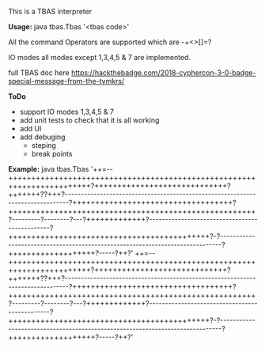 This is a TBAS interpreter

**Usage:** java tbas.Tbas '\<tbas code\>'

All the command Operators are supported which are -+<>[]=?

IO modes all modes except 1,3,4,5 & 7 are implemented.

full TBAS doc here https://hackthebadge.com/2018-cyphercon-3-0-badge-special-message-from-the-tymkrs/

**ToDo**
 * support IO modes 1,3,4,5 & 7
 * add unit tests to check that it is all working
 * add UI
 * add debuging
   * steping
   * break points

**Example:** java tbas.Tbas '++=--++++++++++++++++++++++++++++++++++++++++++++++++++++++++++++++++++++++++?+++++++++++++++++++++++++++++?+++++++??+++?-------------------------------------------------------------------------------?+++++++++++++++++++++++++++++++++++?++++++++++++++++++++++++++++++++++++++++++++++++++++++?---------?--------?---?+++++++++++++?-----------------------------------------------?++++++++++++++++++++++++++++++++++++++++++++?-?------------------------------------------------------------------------------?+++++++++++++++++++?-----?++?'
++=--++++++++++++++++++++++++++++++++++++++++++++++++++++++++++++++++++++++++?+++++++++++++++++++++++++++++?+++++++??+++?-------------------------------------------------------------------------------?+++++++++++++++++++++++++++++++++++?++++++++++++++++++++++++++++++++++++++++++++++++++++++?---------?--------?---?+++++++++++++?-----------------------------------------------?++++++++++++++++++++++++++++++++++++++++++++?-?------------------------------------------------------------------------------?+++++++++++++++++++?-----?++?'